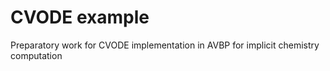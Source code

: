 # CVODE example

Preparatory work for CVODE implementation in AVBP for implicit chemistry computation
